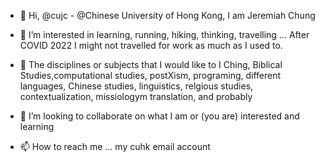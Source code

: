 - 👋 Hi, @cujc - @Chinese University of Hong Kong, I am Jeremiah Chung
- 👀 I’m interested in learning, running, hiking, thinking, travelling ... After COVID 2022 I might not travelled for work as much as I used to.
- 🌱 The disciplines or subjects that I would like to
I Ching, Biblical Studies,computational studies, postXism, 
programing, different languages, Chinese studies, linguistics, relgious studies, contextualization, missiologym translation, and probably

- 💞️ I’m looking to collaborate on what I am or (you are) interested and learning
- 📫 How to reach me ... my cuhk email account

<!---
cujc/cujc is a ✨ special ✨ repository because its `README.md` (this file) appears on your GitHub profile.
You can click the Preview link to take a look at your changes.
--->
